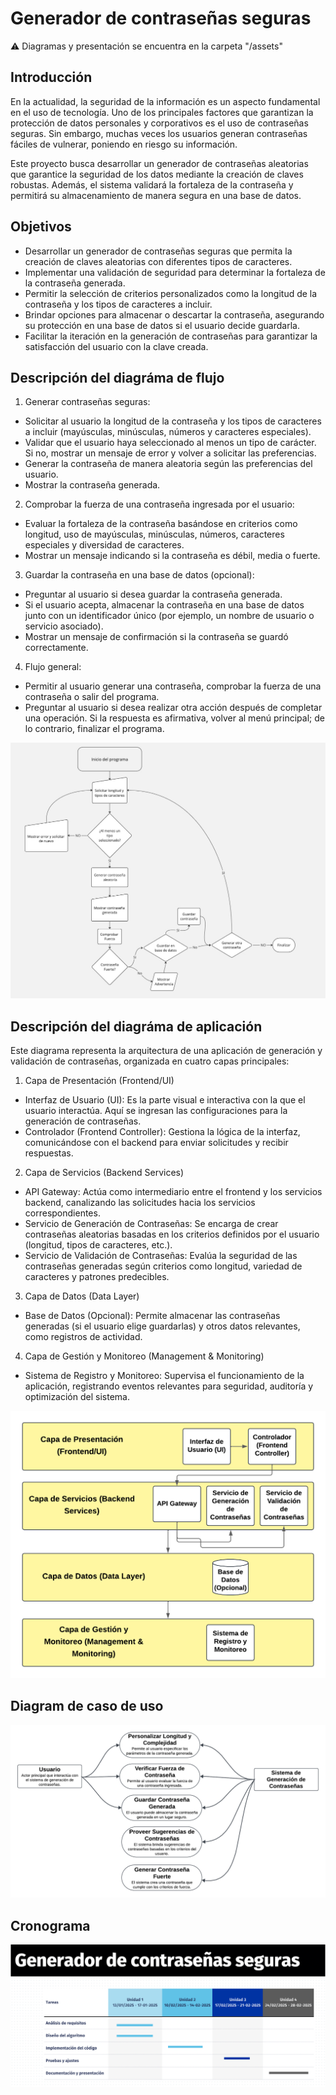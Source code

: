 #  Generador de contraseñas seguras
:warning: Diagramas y presentación se encuentra en la carpeta "/assets"
## Introducción

En la actualidad, la seguridad de la información es un aspecto fundamental en el uso de tecnología. Uno de los principales factores que garantizan la protección de datos personales y corporativos es el uso de contraseñas seguras. Sin embargo, muchas veces los usuarios generan contraseñas fáciles de vulnerar, poniendo en riesgo su información.

Este proyecto busca desarrollar un generador de contraseñas aleatorias que garantice la seguridad de los datos mediante la creación de claves robustas. Además, el sistema validará la fortaleza de la contraseña y permitirá su almacenamiento de manera segura en una base de datos.

## Objetivos

- Desarrollar un generador de contraseñas seguras que permita la creación de claves aleatorias con diferentes tipos de caracteres.
- Implementar una validación de seguridad para determinar la fortaleza de la contraseña generada.
- Permitir la selección de criterios personalizados como la longitud de la contraseña y los tipos de caracteres a incluir.
- Brindar opciones para almacenar o descartar la contraseña, asegurando su protección en una base de datos si el usuario decide guardarla.
- Facilitar la iteración en la generación de contraseñas para garantizar la satisfacción del usuario con la clave creada.

## Descripción del diagráma de flujo

1. Generar contraseñas seguras:
- Solicitar al usuario la longitud de la contraseña y los tipos de caracteres a incluir (mayúsculas, minúsculas, números y caracteres especiales).
- Validar que el usuario haya seleccionado al menos un tipo de carácter. Si no, mostrar un mensaje de error y volver a solicitar las preferencias.
- Generar la contraseña de manera aleatoria según las preferencias del usuario.
- Mostrar la contraseña generada.
  
2. Comprobar la fuerza de una contraseña ingresada por el usuario:
- Evaluar la fortaleza de la contraseña basándose en criterios como longitud, uso de mayúsculas, minúsculas, números, caracteres especiales y diversidad de caracteres.
- Mostrar un mensaje indicando si la contraseña es débil, media o fuerte.
  
3. Guardar la contraseña en una base de datos (opcional):
- Preguntar al usuario si desea guardar la contraseña generada.
- Si el usuario acepta, almacenar la contraseña en una base de datos junto con un identificador único (por ejemplo, un nombre de usuario o servicio asociado).
- Mostrar un mensaje de confirmación si la contraseña se guardó correctamente.

4. Flujo general:
- Permitir al usuario generar una contraseña, comprobar la fuerza de una contraseña o salir del programa.
- Preguntar al usuario si desea realizar otra acción después de completar una operación. Si la respuesta es afirmativa, volver al menú principal; de lo contrario, finalizar el programa.

<img src="https://github.com/easalazarp/secure-password-generator/blob/main/assets/Diagrama%20de%20flujo.jpg" />

## Descripción del diagráma de aplicación

Este diagrama representa la arquitectura de una aplicación de generación y validación de contraseñas, organizada en cuatro capas principales:

1. Capa de Presentación (Frontend/UI)
- Interfaz de Usuario (UI): Es la parte visual e interactiva con la que el usuario interactúa. Aquí se ingresan las configuraciones para la generación de contraseñas.
- Controlador (Frontend Controller): Gestiona la lógica de la interfaz, comunicándose con el backend para enviar solicitudes y recibir respuestas.
2. Capa de Servicios (Backend Services)
- API Gateway: Actúa como intermediario entre el frontend y los servicios backend, canalizando las solicitudes hacia los servicios correspondientes.
- Servicio de Generación de Contraseñas: Se encarga de crear contraseñas aleatorias basadas en los criterios definidos por el usuario (longitud, tipos de caracteres, etc.).
- Servicio de Validación de Contraseñas: Evalúa la seguridad de las contraseñas generadas según criterios como longitud, variedad de caracteres y patrones predecibles.
3. Capa de Datos (Data Layer)
- Base de Datos (Opcional): Permite almacenar las contraseñas generadas (si el usuario elige guardarlas) y otros datos relevantes, como registros de actividad.
4. Capa de Gestión y Monitoreo (Management & Monitoring)
- Sistema de Registro y Monitoreo: Supervisa el funcionamiento de la aplicación, registrando eventos relevantes para seguridad, auditoría y optimización del sistema.
<img src="https://github.com/easalazarp/secure-password-generator/blob/main/assets/Diagrama%20de%20arquitectura%20de%20aplicacio%CC%81n.png" />

## Diagram de caso de uso
<img src="https://github.com/easalazarp/secure-password-generator/blob/main/assets/Diagrama%20de%20uso.png" />

## Cronograma

<img src="https://github.com/easalazarp/secure-password-generator/blob/main/assets/cronograma.png" />
